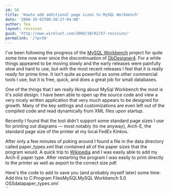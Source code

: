 ```yaml
---
id: 58
title: 'Howto add additional page sizes to MySQL Workbench'
date: '2008-10-02T00:30:27-04:00'
author: Tea
layout: revision
guid: 'http://www.wirelust.com/2008/10/02/57-revision/'
permalink: '/?p=58'
---
```


I've been following the progress of the [MySQL Workbench](http://dev.mysql.com/workbench/) project for quite some time now ever since the discontinuation of [DbDesigner4](http://www.fabforce.net/dbdesigner4/). For a while things appeared to be moving slowly and the early releases were painfully slow and hard to use, but with the most recent releases I feel that it is really ready for prime time. It isn't quite as powerful as some other commercial tools I use, but it is free, quick, and does a great job for small databases.

One of the things that I am really liking about MySql Workbench the most is it's solid design. I have been able to open up the source code and view a very nicely written application that very much appears to be designed for growth. Many of the key settings and customizations are even left out of the compiled code and read dynamically from XML files upon startup.

Recently I found that the tool didn't support some standard page sizes I use for printing out diagrams — most notably (to me anyway), Arch-E, the standard page size of the printer at my local FedEx Kinkos.

After only a few minutes of poking around I found a file in the data directory called paper\_types.xml that contained all of the paper sizes that the program would. A quick trip to [Wikipedia](http://en.wikipedia.org/wiki/Paper_size) and I was easily able to add my Arch-E paper type. After restarting the program I was easily to print directly to the printer as well as export to the correct size pdf.

Here's the code to add to save you (and probably myself later) some time:  
Add this to C:Program FilesMySQLMySQL Workbench 5.0 OSSdatapaper\_types.xml  
``